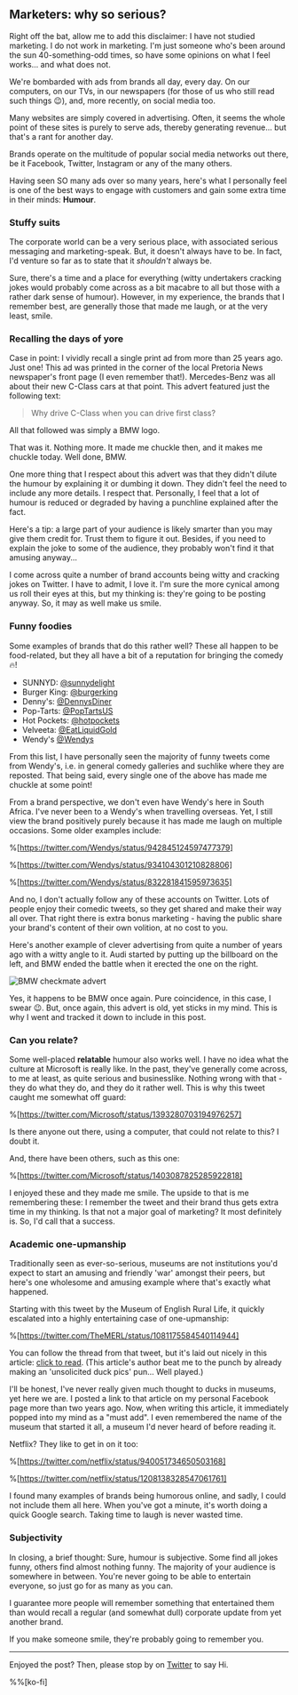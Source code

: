 ## Marketers: why so serious?

Right off the bat, allow me to add this disclaimer: I have not studied marketing. I do not work in marketing. I'm just someone who's been around the sun 40-something-odd times, so have some opinions on what I feel works... and what does not.

We're bombarded with ads from brands all day, every day. On our computers, on our TVs, in our newspapers (for those of us who still read such things 😉), and, more recently, on social media too.

Many websites are simply covered in advertising. Often, it seems the whole point of these sites is purely to serve ads, thereby generating revenue... but that's a rant for another day.

Brands operate on the multitude of popular social media networks out there, be it Facebook, Twitter, Instagram or any of the many others.

Having seen SO many ads over so many years, here's what I personally feel is one of the best ways to engage with customers and gain some extra time in their minds: **Humour**. 

### Stuffy suits ###
The corporate world can be a very serious place, with associated serious messaging and marketing-speak. But, it doesn't always have to be. In fact, I'd venture so far as to state that it *shouldn't* always be.

Sure, there's a time and a place for everything (witty undertakers cracking jokes would probably come across as a bit macabre to all but those with a rather dark sense of humour). However, in my experience, the brands that I remember best, are generally those that made me laugh, or at the very least, smile.

### Recalling the days of yore ###
Case in point: I vividly recall a single print ad from more than 25 years ago. Just one! This ad was printed in the corner of the local Pretoria News newspaper's front page (I even remember that!). Mercedes-Benz was all about their new C-Class cars at that point. This advert featured just the following text:

>Why drive C-Class when you can drive first class?

All that followed was simply a BMW logo.

That was it. Nothing more. It made me chuckle then, and it makes me chuckle today. Well done, BMW.

One more thing that I respect about this advert was that they didn't dilute the humour by explaining it or dumbing it down. They didn't feel the need to include any more details. I respect that. Personally, I feel that a lot of humour is reduced or degraded by having a punchline explained after the fact.

Here's a tip: a large part of your audience is likely smarter than you may give them credit for. Trust them to figure it out. Besides, if you need to explain the joke to some of the audience, they probably won't find it that amusing anyway...

I come across quite a number of brand accounts being witty and cracking jokes on Twitter. I have to admit, I love it. I'm sure the more cynical among us roll their eyes at this, but my thinking is: they're going to be posting anyway. So, it may as well make us smile.

### Funny foodies ###
Some examples of brands that do this rather well? These all happen to be food-related, but they all have a bit of a reputation for bringing the comedy 🔥!

* SUNNYD: [@sunnydelight](https://twitter.com/sunnydelight)
* Burger King: [@burgerking](https://twitter.com/BurgerKing)
* Denny's: [@DennysDiner](https://twitter.com/DennysDiner)
* Pop-Tarts: [@PopTartsUS](https://twitter.com/PopTartsUS)
* Hot Pockets: [@hotpockets](https://twitter.com/hotpockets)
* Velveeta: [@EatLiquidGold](https://twitter.com/EatLiquidGold)
* Wendy's [@Wendys](https://twitter.com/Wendys)

From this list, I have personally seen the majority of funny tweets come from Wendy's, i.e. in general comedy galleries and suchlike where they are reposted. That being said, every single one of the above has made me chuckle at some point! 

From a brand perspective, we don't even have Wendy's here in South Africa. I've never been to a Wendy's when travelling overseas. Yet, I still view the brand positively purely because it has made me laugh on multiple occasions. Some older examples include:

%[https://twitter.com/Wendys/status/942845124597477379]

%[https://twitter.com/Wendys/status/934104301210828806]

%[https://twitter.com/Wendys/status/832281841595973635]

And no, I don't actually follow any of these accounts on Twitter. Lots of people enjoy their comedic tweets, so they get shared and make their way all over. That right there is extra bonus marketing - having the public share your brand's content of their own volition, at no cost to you.

Here's another example of clever advertising from quite a number of years ago with a witty angle to it. Audi started by putting up the billboard on the left, and BMW ended the battle when it erected the one on the right.

![BMW checkmate advert](https://cdn.hashnode.com/res/hashnode/image/upload/v1626269443204/-hj-azOcb.jpeg)

Yes, it happens to be BMW once again. Pure coincidence, in this case, I swear 😉. But, once again, this advert is old, yet sticks in my mind. This is why I went and tracked it down to include in this post.

### Can you relate? ###
Some well-placed **relatable** humour also works well. I have no idea what the culture at Microsoft is really like. In the past, they've generally come across, to me at least, as quite serious and businesslike. Nothing wrong with that - they do what they do, and they do it rather well. This is why this tweet caught me somewhat off guard:

%[https://twitter.com/Microsoft/status/1393280703194976257]

Is there anyone out there, using a computer, that could not relate to this? I doubt it. 

And, there have been others, such as this one:

%[https://twitter.com/Microsoft/status/1403087825285922818]

I enjoyed these and they made me smile. The upside to that is me remembering these: I remember the tweet and their brand thus gets extra time in my thinking. Is that not a major goal of marketing? It most definitely is. So, I'd call that a success.

### Academic one-upmanship ###
Traditionally seen as ever-so-serious, museums are not institutions you'd expect to start an amusing and friendly 'war' amongst their peers, but here's one wholesome and amusing example where that's exactly what happened. 

Starting with this tweet by the Museum of English Rural Life, it quickly escalated into a highly entertaining case of one-upmanship:

%[https://twitter.com/TheMERL/status/1081175584540114944]

You can follow the thread from that tweet, but it's laid out nicely in this article: [click to read](https://www.comicsands.com/museums-are-trying-to-one-2625445501.html). (This article's author beat me to the punch by already making an 'unsolicited duck pics' pun... Well played.)

I'll be honest, I've never really given much thought to ducks in museums, yet here we are. I posted a link to that article on my personal Facebook page more than two years ago. Now, when writing this article, it immediately popped into my mind as a "must add". I even remembered the name of the museum that started it all, a museum I'd never heard of before reading it.

Netflix? They like to get in on it too:

%[https://twitter.com/netflix/status/940051734650503168]

%[https://twitter.com/netflix/status/1208138328547061761]

I found many examples of brands being humorous online, and sadly, I could not include them all here. When you've got a minute, it's worth doing a quick Google search. Taking time to laugh is never wasted time.

### Subjectivity ###
In closing, a brief thought: Sure, humour is subjective. Some find all jokes funny, others find almost nothing funny. The majority of your audience is somewhere in between. You're never going to be able to entertain everyone, so just go for as many as you can. 

I guarantee more people will remember something that entertained them than would recall a regular (and somewhat dull) corporate update from yet another brand.

If you make someone smile, they're probably going to remember you.

---
Enjoyed the post? Then, please stop by on [Twitter](https://twitter.com/aldercode) to say Hi. 

%%[ko-fi]